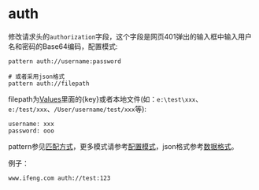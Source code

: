 # auth
修改请求头的`authorization`字段，这个字段是网页401弹出的输入框中输入用户名和密码的Base64编码，配置模式:

	pattern auth://username:password
	
	# 或者采用json格式
	pattern auth://filepath
	
filepath为[Values](http://local.whistlejs.com/#values)里面的{key}或者本地文件(如：`e:\test\xxx`、`e:/test/xxx`、`/User/username/test/xxx`等):

	username: xxx
	password: ooo

pattern参见[匹配方式](../pattern.html)，更多模式请参考[配置模式](../mode.html)，json格式参考[数据格式](../data.html)。

例子：

	www.ifeng.com auth://test:123